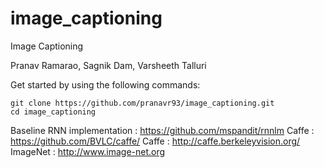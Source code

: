 # image_captioning
Image Captioning

Pranav Ramarao, Sagnik Dam, Varsheeth Talluri

Get started by using the following commands:

```
git clone https://github.com/pranavr93/image_captioning.git
cd image_captioning
```

Baseline RNN implementation : https://github.com/mspandit/rnnlm
Caffe : https://github.com/BVLC/caffe/
Caffe : http://caffe.berkeleyvision.org/
ImageNet : http://www.image-net.org
